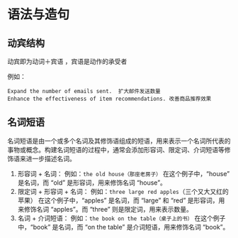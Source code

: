 # 语法与造句

## 动宾结构

动宾即为动词＋宾语 ，宾语是动作的承受者

例如：

```
Expand the number of emails sent.  扩大邮件发送数量
Enhance the effectiveness of item recommendations. 改善商品推荐效果
```

## 名词短语

名词短语是由一个或多个名词及其修饰语组成的短语，用来表示一个名词所代表的事物或概念。构建名词短语的过程中，通常会添加形容词、限定词、介词短语等修饰语来进一步描述名词。

1. 形容词 + 名词：
    例如：`the old house（那座老房子）`
    在这个例子中，“house” 是名词，而 “old” 是形容词，用来修饰名词 “house”。
2. 限定词 + 形容词 + 名词：
    例如：`three large red apples`（三个又大又红的苹果）
    在这个例子中，“apples” 是名词，而 “large” 和 “red” 是形容词，用来修饰名词 “apples”。而 “three” 则是限定词，用来表示数量。
3. 名词 + 介词短语：
    例如：`the book on the table（桌子上的书）`
    在这个例子中，“book” 是名词，而 “on the table” 是介词短语，用来修饰名词 “book”。
